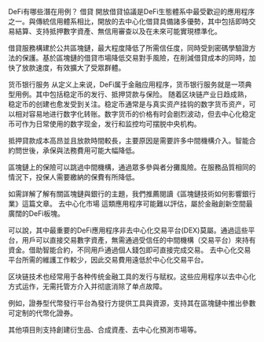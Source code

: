 DeFi有哪些潛在用例？
借貸
開放借貸協議是DeFi生態體系中最受歡迎的應用程序之一。與傳統信用體系相比，開放的去中心化借貸具備諸多優勢，其中包括即時交易結算、支持抵押數字資產、無信用審查以及在未來可能實現標準化。

借貸服務構建於公共區塊鏈，最大程度降低了所需信任度，同時受到密碼學驗證方法的保護。基於區塊鏈的借貸市場降低交易對手風險，在削減借貸成本的同時，加快了放款速度，有效擴大了受眾群體。

货币银行服务
从定义上来说，DeFi属于金融应用程序，货币银行服务就是一项典型用例。其中包括稳定币的发行、抵押贷款与保险。
随着区块链产业日趋成熟，稳定币的创建也愈发受到关注。稳定币通常是与真实资产挂钩的数字货币资产，可以相对容易地进行数字化转账。数字货币的价格有时会剧烈波动，但去中心化稳定币可作为日常使用的数字现金，发行和监控均可摆脱中央机构。

抵押貸款成本高昂並且放款時間較長，主要原因是需要許多中間機構介入。智能合約問世後，承保與法務費用可能大幅降低。

區塊鏈上的保險可以跳過中間機構，通過眾多參與者分攤風險。在服務品質相同的情況下，投保人需要繳納的保費有所降低。

如需詳解了解有關區塊鏈與銀行的主題，我們推薦閱讀《區塊鏈技術如何影響銀行業》這篇文章。
去中心化市場
這類應用程序可能難以評估，屬於金融創新空間最廣闊的DeFi板塊。

可以說，其中最重要的DeFi應用程序非去中心化交易平台(DEX)莫屬。通過這些平台，用戶可以直接交易數字資產，無需通過受信任的中間機構（交易平台）來持有資金。借助智能合約，不同用戶通過個人錢包即可直接完成交易。
去中心化交易平台所需的維護工作較少，因此交易費用遠低於中心化交易平台。

区块链技术也经常用于各种传统金融工具的发行与赋权。这些应用程序以去中心化方式运作，无需托管方介入并彻底消除了单点故障。

例如，證券型代幣發行平台為發行方提供工具與資源，支持其在區塊鏈中推出參數可定制的代幣化證券。

其他項目則支持創建衍生品、合成資產、去中心化預測市場等。
